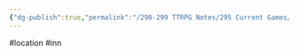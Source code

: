 ```yaml
---
{"dg-publish":true,"permalink":"/290-299 TTRPG Notes/295 Current Games/11 Weeping City/Wiki/Location/Weeping Spot/"}
---
```



#location #inn 